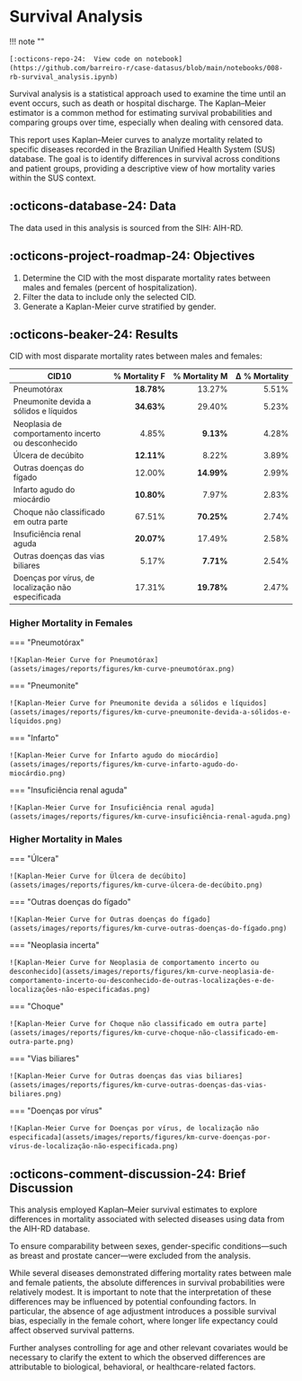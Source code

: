 Survival Analysis
=============================================

!!! note ""

    [:octicons-repo-24:  View code on notebook](https://github.com/barreiro-r/case-datasus/blob/main/notebooks/008-rb-survival_analysis.ipynb)


Survival analysis is a statistical approach used to examine the time until an event occurs, such as death or hospital discharge. The Kaplan–Meier estimator is a common method for estimating survival probabilities and comparing groups over time, especially when dealing with censored data.

This report uses Kaplan–Meier curves to analyze mortality related to specific diseases recorded in the Brazilian Unified Health System (SUS) database. The goal is to identify differences in survival across conditions and patient groups, providing a descriptive view of how mortality varies within the SUS context.

## :octicons-database-24: Data 

The data used in this analysis is sourced from the SIH: AIH-RD.


## :octicons-project-roadmap-24: Objectives

1. Determine the CID with the most disparate mortality rates between males and females (percent of hospitalization).
2. Filter the data to include only the selected CID.
3. Generate a Kaplan-Meier curve stratified by gender.

## :octicons-beaker-24: Results

CID with most disparate mortality rates between males and females:

| CID10                                     | %&nbsp;Mortality&nbsp;F | %&nbsp;Mortality&nbsp;M | Δ&nbsp;%&nbsp;Mortality |
| ------------------------------------------ | -----------: | -----------: | ----------------: |
| Pneumotórax                                |      **18.78%** |      13.27% |             5.51% |
| Pneumonite devida a sólidos e líquidos     |      **34.63%** |      29.40% |             5.23% |
| Neoplasia de comportamento incerto ou desconhecido |       4.85% |       **9.13%** |             4.28% |
| Úlcera de decúbito                          |      **12.11%** |       8.22% |             3.89% |
| Outras doenças do fígado                   |      12.00% |      **14.99%** |             2.99% |
| Infarto agudo do miocárdio                 |      **10.80%** |       7.97% |             2.83% |
| Choque não classificado em outra parte     |      67.51% |      **70.25%** |             2.74% |
| Insuficiência renal aguda                  |      **20.07%** |      17.49% |             2.58% |
| Outras doenças das vias biliares            |       5.17% |       **7.71%** |             2.54% |
| Doenças por vírus, de localização não especificada |      17.31% |      **19.78%** |             2.47% |


### Higher Mortality in Females

=== "Pneumotórax"

    ![Kaplan-Meier Curve for Pneumotórax](assets/images/reports/figures/km-curve-pneumotórax.png)

=== "Pneumonite"

    ![Kaplan-Meier Curve for Pneumonite devida a sólidos e líquidos](assets/images/reports/figures/km-curve-pneumonite-devida-a-sólidos-e-líquidos.png)

=== "Infarto"

    ![Kaplan-Meier Curve for Infarto agudo do miocárdio](assets/images/reports/figures/km-curve-infarto-agudo-do-miocárdio.png)

=== "Insuficiência renal aguda"

    ![Kaplan-Meier Curve for Insuficiência renal aguda](assets/images/reports/figures/km-curve-insuficiência-renal-aguda.png)


### Higher Mortality in Males

=== "Úlcera"

    ![Kaplan-Meier Curve for Ülcera de decúbito](assets/images/reports/figures/km-curve-úlcera-de-decúbito.png)

=== "Outras doenças do fígado"

    ![Kaplan-Meier Curve for Outras doenças do fígado](assets/images/reports/figures/km-curve-outras-doenças-do-fígado.png)

=== "Neoplasia incerta"

    ![Kaplan-Meier Curve for Neoplasia de comportamento incerto ou desconhecido](assets/images/reports/figures/km-curve-neoplasia-de-comportamento-incerto-ou-desconhecido-de-outras-localizações-e-de-localizações-não-especificadas.png)

=== "Choque"

    ![Kaplan-Meier Curve for Choque não classificado em outra parte](assets/images/reports/figures/km-curve-choque-não-classificado-em-outra-parte.png)

=== "Vias biliares"

    ![Kaplan-Meier Curve for Outras doenças das vias biliares](assets/images/reports/figures/km-curve-outras-doenças-das-vias-biliares.png)

=== "Doenças por vírus"

    ![Kaplan-Meier Curve for Doenças por vírus, de localização não especificada](assets/images/reports/figures/km-curve-doenças-por-vírus-de-localização-não-especificada.png)


## :octicons-comment-discussion-24: Brief Discussion

This analysis employed Kaplan–Meier survival estimates to explore differences in mortality associated with selected diseases using data from the AIH-RD database.

To ensure comparability between sexes, gender-specific conditions—such as breast and prostate cancer—were excluded from the analysis.

While several diseases demonstrated differing mortality rates between male and female patients, the absolute differences in survival probabilities were relatively modest. It is important to note that the interpretation of these differences may be influenced by potential confounding factors. In particular, the absence of age adjustment introduces a possible survival bias, especially in the female cohort, where longer life expectancy could affect observed survival patterns.

Further analyses controlling for age and other relevant covariates would be necessary to clarify the extent to which the observed differences are attributable to biological, behavioral, or healthcare-related factors.
